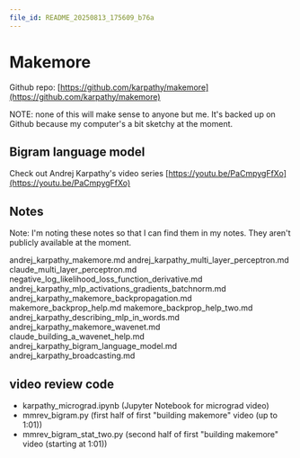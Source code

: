 ```yaml
---
file_id: README_20250813_175609_b76a
---
```


# Makemore

Github repo: [https://github.com/karpathy/makemore](https://github.com/karpathy/makemore)

NOTE: none of this will make sense to anyone but me. It's backed up on Github because my computer's a bit
sketchy at the moment.

## Bigram language model

Check out Andrej Karpathy's video series [https://youtu.be/PaCmpygFfXo](https://youtu.be/PaCmpygFfXo)

## Notes

Note: I'm noting these notes so that I can find them in my notes. They aren't publicly available at the moment.

andrej_karpathy_makemore.md
andrej_karpathy_multi_layer_perceptron.md
claude_multi_layer_perceptron.md
negative_log_likelihood_loss_function_derivative.md
andrej_karpathy_mlp_activations_gradients_batchnorm.md
andrej_karpathy_makemore_backpropagation.md
makemore_backprop_help.md
makemore_backprop_help_two.md
andrej_karpathy_describing_mlp_in_words.md
andrej_karpathy_makemore_wavenet.md
claude_building_a_wavenet_help.md
andrej_karpathy_bigram_language_model.md
andrej_karpathy_broadcasting.md

## video review code

- karpathy_micrograd.ipynb (Jupyter Notebook for micrograd video)
- mmrev_bigram.py (first half of first "building makemore" video (up to 1:01))
- mmrev_bigram_stat_two.py (second half of first "building makemore" video (starting at 1:01))
